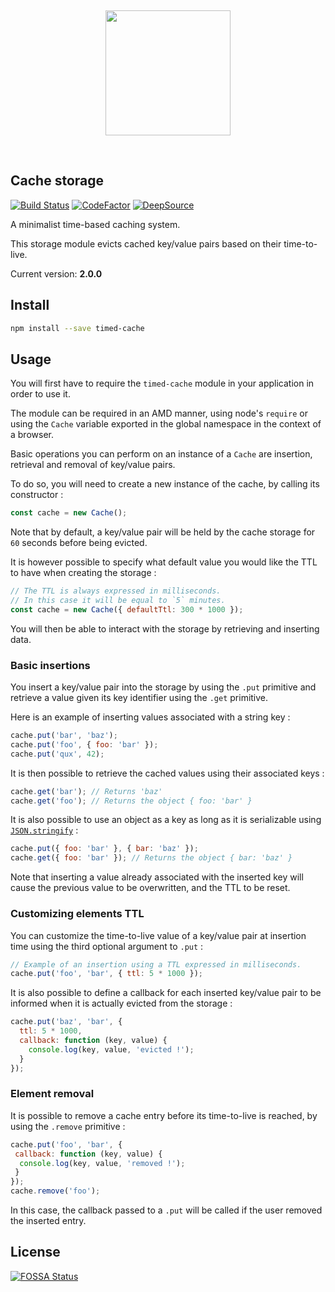 <br /><p align="center">
 <img width="200" src="https://upload.wikimedia.org/wikipedia/commons/thumb/4/49/Applications-database.svg/240px-Applications-database.svg.png" />
</p><br />

## Cache storage

[![Build Status](https://app.travis-ci.com/HQarroum/timed-cache.svg?branch=master)](https://app.travis-ci.com/HQarroum/timed-cache)
[![CodeFactor](https://www.codefactor.io/repository/github/hqarroum/timed-cache/badge)](https://www.codefactor.io/repository/github/hqarroum/timed-cache)
[![DeepSource](https://deepsource.io/gh/HQarroum/timed-cache.svg/?label=active+issues&show_trend=true&token=3BI4ee76_7OTVBAzTvku0WQj)](https://deepsource.io/gh/HQarroum/timed-cache/?ref=repository-badge)

A minimalist time-based caching system.

This storage module evicts cached key/value pairs based on their time-to-live.

Current version: **2.0.0**

## Install

```bash
npm install --save timed-cache
```

## Usage

You will first have to require the `timed-cache` module in your application in order to use it.

The module can be required in an AMD manner, using node's `require` or using the `Cache` variable exported in the global namespace in the context of a browser.

Basic operations you can perform on an instance of a `Cache` are insertion, retrieval and removal of key/value pairs.

To do so, you will need to create a new instance of the cache, by calling its constructor :

```javascript
const cache = new Cache();
```

Note that by default, a key/value pair will be held by the cache storage for `60` seconds before being evicted.

It is however possible to specify what default value you would like the TTL to have when creating the storage :

```javascript
// The TTL is always expressed in milliseconds.
// In this case it will be equal to `5` minutes.
const cache = new Cache({ defaultTtl: 300 * 1000 });
```

You will then be able to interact with the storage by retrieving and inserting data.

### Basic insertions

You insert a key/value pair into the storage by using the `.put` primitive and retrieve a value given its key identifier using the `.get` primitive.

Here is an example of inserting values associated with a string key :

```javascript
cache.put('bar', 'baz');
cache.put('foo', { foo: 'bar' });
cache.put('qux', 42);
```

It is then possible to retrieve the cached values using their associated keys :

```javascript
cache.get('bar'); // Returns 'baz'
cache.get('foo'); // Returns the object { foo: 'bar' }
```

It is also possible to use an object as a key as long as it is serializable using [`JSON.stringify`](https://developer.mozilla.org/fr/docs/Web/JavaScript/Reference/Objets_globaux/JSON/stringify) :

```javascript
cache.put({ foo: 'bar' }, { bar: 'baz' });
cache.get({ foo: 'bar' }); // Returns the object { bar: 'baz' }
```

Note that inserting a value already associated with the inserted key will cause the previous value to be overwritten, and the TTL to be reset.

### Customizing elements TTL

You can customize the time-to-live value of a key/value pair at insertion time using the third optional argument to `.put` :

```javascript
// Example of an insertion using a TTL expressed in milliseconds.
cache.put('foo', 'bar', { ttl: 5 * 1000 });
```

It is also possible to define a callback for each inserted key/value pair to be informed when it is actually evicted from the storage :

```javascript
cache.put('baz', 'bar', {
  ttl: 5 * 1000,
  callback: function (key, value) {
    console.log(key, value, 'evicted !');
  }
});
```

### Element removal

It is possible to remove a cache entry before its time-to-live is reached, by using the `.remove` primitive :

```javascript
cache.put('foo', 'bar', {
 callback: function (key, value) {
  console.log(key, value, 'removed !');
 }
});
cache.remove('foo');
```

In this case, the callback passed to a `.put` will be called if the user removed the inserted entry.

## License
[![FOSSA Status](https://app.fossa.io/api/projects/git%2Bgithub.com%2FHQarroum%2Ftimed-cache.svg?type=large)](https://app.fossa.io/projects/git%2Bgithub.com%2FHQarroum%2Ftimed-cache?ref=badge_large)